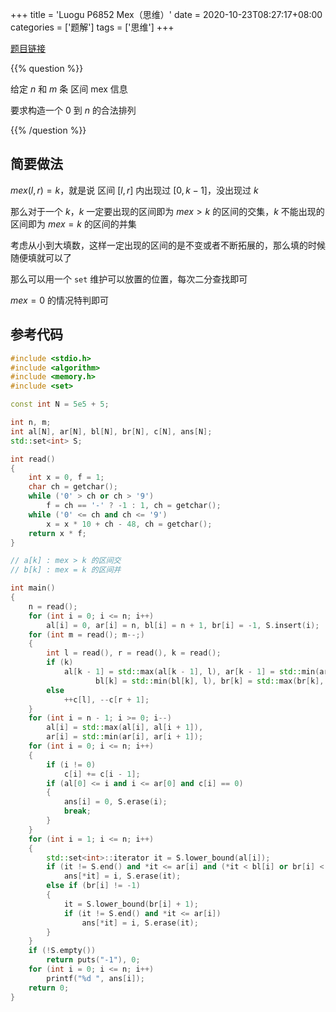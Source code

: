 +++
title = 'Luogu P6852 Mex（思维）'
date = 2020-10-23T08:27:17+08:00
categories = ['题解']
tags = ['思维']
+++

[题目链接](https://www.luogu.com.cn/problem/P6852)

{{% question %}}

给定 $n$ 和 $m$ 条 区间 mex 信息

要求构造一个 $0$ 到 $n$ 的合法排列

{{% /question %}}

<!--more-->

## 简要做法

$mex(l,r) = k$，就是说 区间 $[l,r]$ 内出现过 $[0,k-1]$，没出现过 $k$

那么对于一个 $k$，$k$ 一定要出现的区间即为 $mex > k$ 的区间的交集，$k$ 不能出现的区间即为 $mex = k$ 的区间的并集

考虑从小到大填数，这样一定出现的区间的是不变或者不断拓展的，那么填的时候随便填就可以了

那么可以用一个 `set` 维护可以放置的位置，每次二分查找即可

$mex = 0$ 的情况特判即可

## 参考代码

```cpp
#include <stdio.h>
#include <algorithm>
#include <memory.h>
#include <set>

const int N = 5e5 + 5;

int n, m;
int al[N], ar[N], bl[N], br[N], c[N], ans[N];
std::set<int> S;

int read()
{
    int x = 0, f = 1;
    char ch = getchar();
    while ('0' > ch or ch > '9')
        f = ch == '-' ? -1 : 1, ch = getchar();
    while ('0' <= ch and ch <= '9')
        x = x * 10 + ch - 48, ch = getchar();
    return x * f;
}

// a[k] : mex > k 的区间交
// b[k] : mex = k 的区间并

int main()
{
    n = read();
    for (int i = 0; i <= n; i++)
        al[i] = 0, ar[i] = n, bl[i] = n + 1, br[i] = -1, S.insert(i);
    for (int m = read(); m--;)
    {
        int l = read(), r = read(), k = read();
        if (k)
            al[k - 1] = std::max(al[k - 1], l), ar[k - 1] = std::min(ar[k - 1], r),
                   bl[k] = std::min(bl[k], l), br[k] = std::max(br[k], r);
        else
            ++c[l], --c[r + 1];
    }
    for (int i = n - 1; i >= 0; i--)
        al[i] = std::max(al[i], al[i + 1]),
        ar[i] = std::min(ar[i], ar[i + 1]);
    for (int i = 0; i <= n; i++)
    {
        if (i != 0)
            c[i] += c[i - 1];
        if (al[0] <= i and i <= ar[0] and c[i] == 0)
        {
            ans[i] = 0, S.erase(i);
            break;
        }
    }
    for (int i = 1; i <= n; i++)
    {
        std::set<int>::iterator it = S.lower_bound(al[i]);
        if (it != S.end() and *it <= ar[i] and (*it < bl[i] or br[i] < *it))
            ans[*it] = i, S.erase(it);
        else if (br[i] != -1)
        {
            it = S.lower_bound(br[i] + 1);
            if (it != S.end() and *it <= ar[i])
                ans[*it] = i, S.erase(it);
        }
    }
    if (!S.empty())
        return puts("-1"), 0;
    for (int i = 0; i <= n; i++)
        printf("%d ", ans[i]);
    return 0;
}
```
